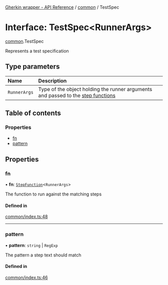 [Gherkin wrapper - API Reference](../README.md) / [common](../modules/common.md) / TestSpec

# Interface: TestSpec<RunnerArgs\>

[common](../modules/common.md).TestSpec

Represents a test specification

## Type parameters

| Name | Description |
| :------ | :------ |
| `RunnerArgs` | Type of the object holding the runner arguments and passed to the [step functions](../modules/common.md#stepfunction) |

## Table of contents

### Properties

- [fn](common.TestSpec.md#fn)
- [pattern](common.TestSpec.md#pattern)

## Properties

### fn

• **fn**: [`StepFunction`](../modules/common.md#stepfunction)<`RunnerArgs`\>

The function to run against the matching steps

#### Defined in

[common/index.ts:48](https://github.com/Niitch/gherkin-wrapper/blob/12707b4/src/common/index.ts#L48)

___

### pattern

• **pattern**: `string` \| `RegExp`

The pattern a step text should match

#### Defined in

[common/index.ts:46](https://github.com/Niitch/gherkin-wrapper/blob/12707b4/src/common/index.ts#L46)

